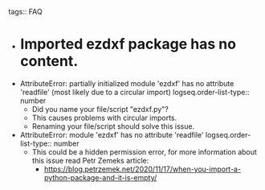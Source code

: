 tags:: FAQ

- # Imported ezdxf package has no content.
- AttributeError: partially initialized module 'ezdxf' has no attribute 'readfile' (most likely due to a circular import)
  logseq.order-list-type:: number
	- Did you name your file/script "ezdxf.py"?
	- This causes problems with circular imports.
	- Renaming your file/script should solve this issue.
- AttributeError: module 'ezdxf' has no attribute 'readfile'
  logseq.order-list-type:: number
	- This could be a hidden permission error, for more information about this issue read Petr Zemeks article:
		- <https://blog.petrzemek.net/2020/11/17/when-you-import-a-python-package-and-it-is-empty/>